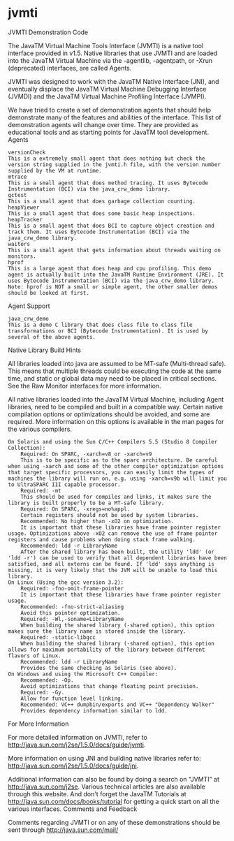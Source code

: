 # jvmti


JVMTI Demonstration Code

The JavaTM Virtual Machine Tools Interface (JVMTI) is a native tool interface provided in v1.5. Native libraries that use JVMTI and are loaded into the JavaTM Virtual Machine via the -agentlib, -agentpath, or -Xrun (deprecated) interfaces, are called Agents.

JVMTI was designed to work with the JavaTM Native Interface (JNI), and eventually displace the JavaTM Virtual Machine Debugging Interface (JVMDI) and the JavaTM Virtual Machine Profiling Interface (JVMPI).

We have tried to create a set of demonstration agents that should help demonstrate many of the features and abilities of the interface. This list of demonstration agents will change over time. They are provided as educational tools and as starting points for JavaTM tool development.
Agents

    versionCheck
    This is a extremely small agent that does nothing but check the version string supplied in the jvmti.h file, with the version number supplied by the VM at runtime.
    mtrace
    This is a small agent that does method tracing. It uses Bytecode Instrumentation (BCI) via the java_crw_demo library.
    gctest
    This is a small agent that does garbage collection counting.
    heapViewer
    This is a small agent that does some basic heap inspections.
    heapTracker
    This is a small agent that does BCI to capture object creation and track them. It uses Bytecode Instrumentation (BCI) via the java_crw_demo library.
    waiters
    This is a small agent that gets information about threads waiting on monitors.
    hprof
    This is a large agent that does heap and cpu profiling. This demo agent is actually built into the JavaTM Runtime Environment (JRE). It uses Bytecode Instrumentation (BCI) via the java_crw_demo library.
    Note: hprof is NOT a small or simple agent, the other smaller demos should be looked at first.

Agent Support

    java_crw_demo
    This is a demo C library that does class file to class file transformations or BCI (Bytecode Instrumentation). It is used by several of the above agents.

Native Library Build Hints

All libraries loaded into java are assumed to be MT-safe (Multi-thread safe). This means that multiple threads could be executing the code at the same time, and static or global data may need to be placed in critical sections. See the Raw Monitor interfaces for more information.

All native libraries loaded into the JavaTM Virtual Machine, including Agent libraries, need to be compiled and built in a compatible way. Certain native compilation options or optimizations should be avoided, and some are required. More information on this options is available in the man pages for the various compilers.

    On Solaris and using the Sun C/C++ Compilers 5.5 (Studio 8 Compiler Collection):
        Required: On SPARC, -xarch=v8 or -xarch=v9
        This is to be specific as to the sparc architecture. Be careful when using -xarch and some of the other compiler optimization options that target specific processors, you can easily limit the types of machines the library will run on, e.g. using -xarch=v9b will limit you to UltraSPARC III capable processor.
        Required: -mt
        This should be used for compiles and links, it makes sure the library is built properly to be a MT-safe library.
        Required: On SPARC, -xregs=no%appl.
        Certain registers should not be used by system libraries.
        Recommended: No higher than -xO2 on optimization.
        It is important that these libraries have frame pointer register usage. Optimizations above -xO2 can remove the use of frame pointer registers and cause problems when doing stack frame walking.
        Recommended: ldd -r LibraryName
        After the shared library has been built, the utility 'ldd' (or 'ldd -r') can be used to verify that all dependent libraries have been satisfied, and all externs can be found. If 'ldd' says anything is missing, it is very likely that the JVM will be unable to load this library.
    On Linux (Using the gcc version 3.2):
        Required: -fno-omit-frame-pointer
        It is important that these libraries have frame pointer register usage.
        Recommended: -fno-strict-aliasing
        Avoid this pointer optimization.
        Required: -Wl,-soname=LibraryName
        When building the shared library (-shared option), this option makes sure the library name is stored inside the library.
        Required: -static-libgcc
        When building the shared library (-shared option), this option allows for maximum portability of the library between different flavors of Linux.
        Recommended: ldd -r LibraryName
        Provides the same checking as Solaris (see above).
    On Windows and using the Microsoft C++ Compiler:
        Recommended: -Op.
        Avoid optimizations that change floating point precision.
        Required: -Gy.
        Allow for function level linking.
        Recommended: VC++ dumpbin/exports and VC++ "Dependency Walker"
        Provides dependency information similar to ldd.

For More Information

For more detailed information on JVMTI, refer to http://java.sun.com/j2se/1.5.0/docs/guide/jvmti.

More information on using JNI and building native libraries refer to: http://java.sun.com/j2se/1.5.0/docs/guide/jni.

Additional information can also be found by doing a search on "JVMTI" at http://java.sun.com/j2se. Various technical articles are also available through this website. And don't forget the JavaTM Tutorials at http://java.sun.com/docs/books/tutorial for getting a quick start on all the various interfaces.
Comments and Feedback

Comments regarding JVMTI or on any of these demonstrations should be sent through http://java.sun.com/mail/ 